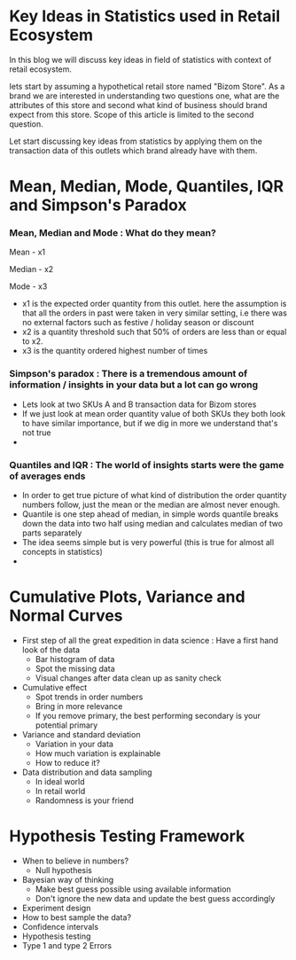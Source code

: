 # Key Ideas in Statistics used in Retail Ecosystem

In this blog we will discuss key ideas in field of statistics with context of retail ecosystem.

Iets start by assuming a hypothetical retail store named "Bizom Store". As a brand we are interested in understanding two questions one, what are the attributes of this store and second what kind of business should brand expect from this store. Scope of this article is limited to the second question.

Let start discussing key ideas from statistics by applying them on the transaction data of this outlets    which brand already have with them.

# Mean, Median, Mode, Quantiles, IQR and Simpson's Paradox

### Mean, Median and Mode : What do they mean?

Mean - x1

Median - x2

Mode - x3

- x1 is the expected order quantity from this outlet. here the assumption is that all the orders in past were taken in very similar setting, i.e there was no external factors such as festive / holiday season or discount
- x2 is a quantity threshold such that 50% of orders are less than or equal to x2.
- x3 is the quantity ordered highest number of times

### Simpson's paradox : There is a tremendous amount of information / insights in your data but a lot can go wrong

- Lets look at two SKUs A and B transaction data for Bizom stores
- If we just look at mean order quantity value of both SKUs they both look to have similar importance, but if we dig in more we understand that's not true
- 

### Quantiles and IQR : The world of insights starts were the game of averages ends

- In order to get true picture of what kind of distribution the order quantity numbers follow, just the mean or the median are almost never enough.
- Quantile is one step ahead of median, in simple words quantile breaks down the data into two half using median and calculates median of two parts separately
- The idea seems simple but is very powerful (this is true for almost all concepts in statistics)
- 

# Cumulative Plots, Variance and Normal Curves

- First step of all the great expedition in data science : Have a first hand look of the data
    - Bar histogram of data
    - Spot the missing data
    - Visual changes after data clean up as sanity check
- Cumulative effect
    - Spot trends in order numbers
    - Bring in more relevance
    - If you remove primary, the best performing secondary is your potential primary
- Variance and standard deviation
    - Variation in your data
    - How much variation is explainable
    - How to reduce it?
- Data distribution and data sampling
    - In ideal world
    - In retail world
    - Randomness is your friend

# Hypothesis Testing Framework

- When to believe in numbers?
    - Null hypothesis
- Bayesian way of thinking
    - Make best guess possible using available information
    - Don't ignore the new data and update the best guess accordingly
- Experiment design
- How to best sample the data?
- Confidence intervals
- Hypothesis testing
- Type 1 and type 2 Errors